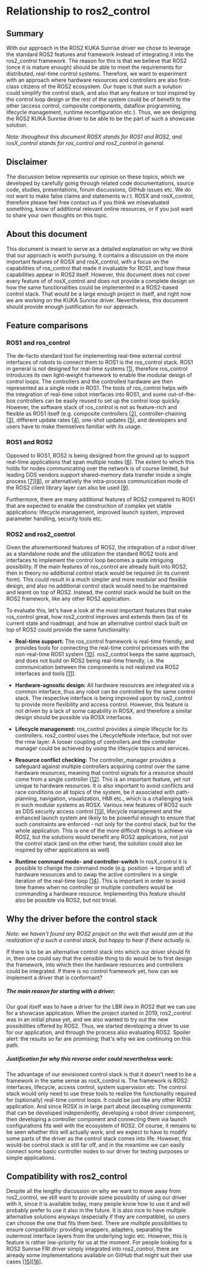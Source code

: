 # Relationship to ros2_control

## Summary

With our approach in the ROS2 KUKA Sunrise driver we chose to leverage the standard ROS2 features and framework instead of integrating it into the ros2_control framework. The reason for this is that we believe that ROS2 (once it is mature enough) should be able to meet the requirements for distributed, real-time control systems. Therefore, we want to experiment with an approach where hardware resources and controllers are also first-class citizens of the ROS2 ecosystem. Our hope is that such a solution could simplify the control stack, and also that any feature or tool inspired by the control loop design or the rest of the system could be of benefit to the other (access control, composite components, dataflow programming, lifecycle management, runtime reconfiguration etc.). Thus, we are designing the ROS2 KUKA Sunrise driver to be able to be the part of such a showcase solution.

*Note: throughout this document ROSX stands for ROS1 and ROS2, and rosX_control stands for ros_control and ros2_control in general.*

## Disclaimer

The discussion below represents our opinion on these topics, which we developed by carefully going through related code documentations, source code, studies, presentations, forum discussions, GitHub issues etc. We do not want to make false claims and statements w.r.t. ROSX and rosX_control, therefore please feel free contact us if you think we misevaluated something, know of additional relevant online resources, or if you just want to share your own thoughts on this topic.

## About this document

This document is meant to serve as a detailed explanation on why we think that our approach is worth pursuing. It contains a discussion on the more important features of ROSX and rosX_control, with a focus on the capabilities of ros_control that made it invaluable for ROS1, and how these capabilities appear in ROS2 itself. However, this document does not cover every feature of of rosX_control and does not provide a complete design on how the same functionalities could be implemented in a ROS2-based control stack. That would be a large enough project in itself, and right now we are working on the KUKA Sunrise driver. Nevertheless, this document should provide enough justification for our approach. 

## Feature comparisons

### ROS1 and ros_control

The de-facto standard tool for implementing real-time external control interfaces of robots to connect them to ROS1 is the ros_control stack. ROS1 in general is not designed for real-time systems [[1][1]], therefore ros_control introduces its own light-weight framework to enable the modular design of control loops. The controllers and the controlled hardware are then represented as a single node in ROS1. The tools of ros_control helps with the integration of real-time robot interfaces into ROS1, and some out-of-the-box controllers can be easily reused to set up the control loop quickly. However, the software stack of ros_control is not as feature-rich and flexible as ROS1 itself (e.g. composite controllers [[2][2]], controller-chaining [[3][3]], different update rates [[4][4]], one-shot updates [[5][5]), and developers and users have to make themselves familiar with its usage.

### ROS1 and ROS2

Opposed to ROS1, ROS2 is being designed from the ground up to support real-time applications that span multiple nodes [[6][6]]. The extent to which this holds for nodes communicating over the network is of course limited, but leading DDS vendors support shared-memory data transfer inside a single process [[7][7]][[8][8]], or alternatively the intra-process communication mode of the ROS2 client library layer can also be used [[9][9]]. 

Furthermore, there are many additional features of ROS2 compared to ROS1 that are expected to enable the construction of complex yet stable applications: lifecycle management, improved launch system, improved parameter handling, security tools etc.

### ROS2 and ros2_control

Given the aforementioned features of ROS2, the integration of a robot driver as a standalone node and the utilization the standard ROS2 tools and interfaces to implement the control loop becomes a quite intriguing possibility. If the main features of ros_control are already built into ROS2, then in theory no additional control stack would be required (in its current form). This could result in a much simpler and more modular and flexible design, and also no additional control stack would need to be maintained and learnt on top of ROS2. Instead, the control stack would be built on the ROS2 framework, like any other ROS2 application. 

To evaluate this, let's have a look at the most important features that make ros_control great, how ros2_control improves and extends them (as of its current state and roadmap), and how an alternative control stack built on top of ROS2 could provide the same functionality:

- **Real-time support:**
  The ros_control framework is real-time friendly, and provides tools for connecting the real-time control processes with the non-real-time ROS1 system [[10][10]]. ros2_control keeps the same approach, and does not build on ROS2 being real-time friendly, i.e. the communication between the components is not realized via ROS2 interfaces and tools [[11][11]].

- **Hardware-agnostic design:**
  All hardware resources are integrated via a common interface, thus any robot can be controlled by the same control stack. The respective interface is being improved upon by ros2_control to provide more flexibility and access control. However, this feature is not driven by a lack of some capability in ROSX, and therefore a similar design should be possible via ROSX interfaces.

- **Lifecycle management:**
  ros_control provides a simple lifecycle for its controllers. ros2_control uses the LifecycleNode interface, but not over the rmw layer. A looser coupling of controllers and the controller manager could be achieved by using the lifecycle topics and services.

- **Resource conflict checking:**
  The controller_manager provides a safeguard against multiple controllers acquiring control over the same hardware resources, meaning that control signals for a resource should come from a single controller [[12][12]]. This is an important feature, yet not unique to hardware resources. It is also important to avoid conflicts and race conditions on all topics of the system, be it associated with path-planning, navigation, visualization, HMI etc., which is a challenging task in such modular systems as ROSX. Various new features of ROS2 such as DDS security access control [[13][13]], lifecycle management and the enhanced launch system are likely to be powerful enough to ensure that such constraints are enforced - not only for the control stack, but for the whole application. This is one of the more difficult things to achieve via ROS2, but the solutions would benefit any ROS2 applications, not just the control stack (and on the other hand, the solution could also be inspired by other applications as well)

- **Runtime command mode- and controller-switch**
  In rosX_control it is possible to change the command mode (e.g. position -> torque and) of hardware resources and to swap the active controllers in a single iteration of the real-time loop [[14][14]]. This is important in order to avoid time frames when no controller or multiple controllers would be commanding a hardware resource. Implementing this feature should also be possible via ROS2, but not trivial.

## Why the driver before the control stack

*Note: we haven't found any ROS2 project on the web that would aim at the realization of a such a control stack, but happy to hear if there actually is.*

If there is to be an alternative control stack into which our driver should fit in, then one could say that the sensible thing to do would be to first design the framework, into which then the hardware resources and controllers could be integrated. If there is no control framework yet, how can we implement a driver that is conformant?

##### The main reason for starting with a driver:

Our goal itself was to have a driver for the LBR iiwa in ROS2 that we can use for a showcase application. When the project started in 2019, ros2_control was in an initial phase yet, and we also wanted to try out the new possibilities offered by ROS2. Thus, we started developing a driver to use for our application, and through the process also evaluating ROS2. Spoiler alert: the results so far are promising; that's why we are continuing on this path.

##### Justification for why this reverse order could nevertheless work:

The advantage of our envisioned control stack is that it doesn't need to be a framework in the same sense as rosX_control is. The framework is ROS2: interfaces, lifecycle, access control, system supervision etc. The control stack would only need to use these tools to realize the functionality required for (optionally) real-time control loops. It could be just like any other ROS2 application. And since ROSX is in large part about decoupling components that can be developed independently, developing a robot driver component, then developing a controller component and connecting them via launch configurations fits well with the ecosystem of ROS2. Of course, it remains to be seen whether this will actually work, and we expect to have to modify some parts of the driver as the control stack comes into life. However, this would-be control stack is still far off, and in the meantime we can easily connect some basic controller nodes to our driver for testing purposes or simple applications.

## Compatibility with ros2_control

Despite all the lengthy discussion on why we want to move away from ros2_control, we still want to provide some possibility of using our driver with it, since it is available today, many people know how to use it and will probably prefer to use it also in the future. It is also nice to have multiple alternative solutions anyways (especially if they are compatible), so users can choose the one that fits them best. There are multiple possibilities to ensure compatibility: providing wrappers, adapters, separating the outermost interface layers from the underlying logic etc. However, this is feature is rather low-priority for us at the moment. For people looking for a ROS2 Sunrise FRI driver simply integrated into ros2_control, there are already some implementations available on GitHub that might suit their use cases [[15][15]][[16][16]].

[1]: https://answers.ros.org/question/134551/why-is-ros-not-real-time/ "Why is ROS not real time?"

[2]: https://wiki.ros.org/ros_control/Ideas#Composite_Controllers "Composite Controllers"

[3]: https://wiki.ros.org/ros_control/Ideas#Realtime-friendly_dataflow_interface "Dataflow Interfaces"

[4]: http://control.ros.org/project_ideas.html#asynchronous-control-components "Asynchronous Control Components"

[5]: https://github.com/ros-controls/roadmap/pull/52 "One-shot/Trigger Interfaces"

[6]: https://www.apex.ai/roscon2019 "ROS2 RT"

[7]: https://www.eprosima.com/index.php/resources-all/performance/eprosima-fast-dds-performance "Fast DDS Performance"

[8]: https://discourse.ros.org/t/dds-implementation-performance-benchmark/19343 "Fast DDS vs CycloneDDS Performance"

[9]: https://docs.ros.org/en/foxy/Tutorials/Intra-Process-Communication.html "ROS2 intra-process communications"

[10]: http://wiki.ros.org/control_toolbox "control_toolbox"

[11]: http://control.ros.org/doc/getting_started/getting_started.html#architecture "ros2_control Architecture"

[12]: https://fjp.at/posts/ros/ros-control/#exclusive-resource-ownwership "ros_control Resource Ownership"

[13]: https://design.ros2.org/articles/ros2_access_control_policies.html "ROS2 Access Control"

[14]: https://fjp.at/posts/ros/ros-control/#controller-manager "Controller Manager"

[15]: https://github.com/KCL-BMEIS/lbr_fri_ros2_stack "LBR FRI ROS2 Stack"

[16]: https://github.com/ICube-Robotics/iiwa_ros2 "IIWA_ROS"
